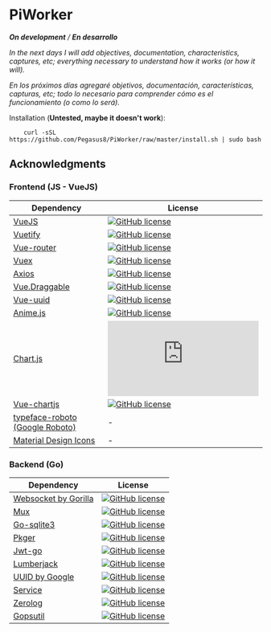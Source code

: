 # PiWorker 

***On development** / **En desarrollo***

*In the next days I will add objectives, documentation, characteristics, captures, etc; everything necessary to understand how it works (or how it will).*

*En los próximos días agregaré objetivos, documentación, características, capturas, etc; todo lo necesario para comprender cómo es el funcionamiento (o como lo será).*

Installation (**Untested, maybe it doesn't work**):
```
    curl -sSL https://github.com/Pegasus8/PiWorker/raw/master/install.sh | sudo bash
```



## Acknowledgments
### Frontend (JS - VueJS)
Dependency | License
--- | ---
[VueJS](https://vuejs.org/) | [![GitHub license](https://img.shields.io/github/license/vuejs/vue)](https://github.com/vuejs/vue/blob/dev/LICENSE)
[Vuetify](https://vuetifyjs.com) | [![GitHub license](https://img.shields.io/github/license/vuetifyjs/vuetify)](https://github.com/vuetifyjs/vuetify/blob/master/LICENSE.md)
[Vue-router](https://router.vuejs.org/) | [![GitHub license](https://img.shields.io/github/license/vuejs/vue-router)](https://github.com/vuejs/vue-router/blob/dev/LICENSE)
[Vuex](https://vuex.vuejs.org/) | [![GitHub license](https://img.shields.io/github/license/vuejs/vuex)](https://github.com/vuejs/vuex/blob/dev/LICENSE)
[Axios](https://github.com/axios/axios) | [![GitHub license](https://img.shields.io/github/license/axios/axios)](https://github.com/axios/axios/blob/master/LICENSE)
[Vue.Draggable](https://github.com/SortableJS/Vue.Draggable) | [![GitHub license](https://img.shields.io/github/license/SortableJS/Vue.Draggable)](https://github.com/SortableJS/Vue.Draggable/blob/master/LICENSE)
[Vue-uuid](https://github.com/VitorLuizC/vue-uuid) | [![GitHub license](https://img.shields.io/github/license/VitorLuizC/vue-uuid)](https://github.com/VitorLuizC/vue-uuid/blob/master/LICENSE)
[Anime.js](https://animejs.com/) | [![GitHub license](https://img.shields.io/github/license/juliangarnier/anime)](https://github.com/juliangarnier/anime/blob/master/LICENSE.md)
[Chart.js](https://www.chartjs.org/) | [![GitHub license](https://img.shields.io/github/license/chartjs/Chart.js)](https://github.com/chartjs/Chart.js/blob/master/LICENSE.md)
[Vue-chartjs](https://vue-chartjs.org) | [![GitHub license](https://img.shields.io/github/license/apertureless/vue-chartjs)](https://github.com/apertureless/vue-chartjs/blob/develop/LICENSE.txt)
[typeface-roboto (Google Roboto)](https://github.com/KyleAMathews/typefaces/tree/master/packages/roboto) | -
[Material Design Icons](https://materialdesignicons.com/) | -

### Backend (Go)
Dependency | License
--- | ---
[Websocket by Gorilla](https://github.com/gorilla/websocket) | [![GitHub license](https://img.shields.io/github/license/gorilla/websocket)](https://github.com/gorilla/websocket/blob/master/LICENSE)
[Mux](https://github.com/gorilla/mux) | [![GitHub license](https://img.shields.io/github/license/gorilla/mux)](https://github.com/gorilla/mux/blob/master/LICENSE)
[Go-sqlite3](https://github.com/mattn/go-sqlite3) | [![GitHub license](https://img.shields.io/github/license/mattn/go-sqlite3)](https://github.com/mattn/go-sqlite3/blob/master/LICENSE)
[Pkger](https://github.com/markbates/pkger) | [![GitHub license](https://img.shields.io/github/license/markbates/pkger)](https://github.com/markbates/pkger/blob/master/LICENSE)
[Jwt-go](https://github.com/dgrijalva/jwt-go) | [![GitHub license](https://img.shields.io/github/license/dgrijalva/jwt-go)](https://github.com/dgrijalva/jwt-go/blob/master/LICENSE)
[Lumberjack](https://github.com/natefinch/lumberjack) | [![GitHub license](https://img.shields.io/github/license/natefinch/lumberjack)](https://github.com/natefinch/lumberjack/blob/v2.0/LICENSE)
[UUID by Google](https://github.com/google/uuid) | [![GitHub license](https://img.shields.io/github/license/google/uuid)](https://github.com/google/uuid/blob/master/LICENSE)
[Service](https://github.com/kardianos/service) | [![GitHub license](https://img.shields.io/github/license/kardianos/service)](https://github.com/kardianos/service/blob/master/LICENSE)
[Zerolog](https://github.com/rs/zerolog) | [![GitHub license](https://img.shields.io/github/license/rs/zerolog)](https://github.com/rs/zerolog/blob/master/LICENSE)
[Gopsutil](https://github.com/shirou/gopsutil) | [![GitHub license](https://img.shields.io/badge/license-BSD-green)](https://github.com/shirou/gopsutil/blob/master/LICENSE)
